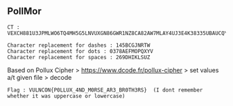 ## PollMor

```
CT : VEXCH881U3JPMLWO6TQ4MH5G5LNVUXGN86GWR1NZ8CA82AW7MLAY4UJ3E4K38335UBAUCQY6N4SJJ1RR6VBYSAOP9P9XBI35XSEPM4GHGFY39AWE9BJTBGZW93Q3Y2Y374JDFRF9AFE

Character replacement for dashes : 145BCGJNRTW
Character replacement for dots : 0378AEFMOPQXYV
Character replacement for spaces : 269DHIKLSUZ

```

Based on Pollux Cipher  > https://www.dcode.fr/pollux-cipher > set values a/t given file > decode
```
Flag : VULNCON{P0LLUX_4ND_M0RSE_AR3_BR0TH3RS}  (I dont remember whether it was uppercase or lowercase)
```
